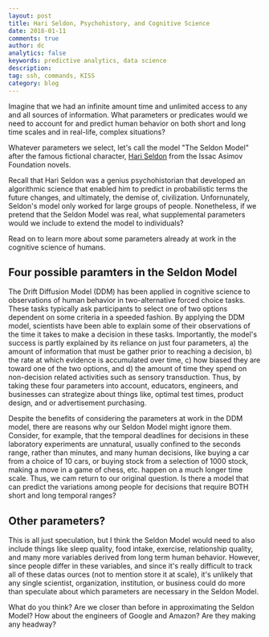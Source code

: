 ```yaml
---
layout: post
title: Hari Seldon, Psychohistory, and Cognitive Science
date: 2018-01-11
comments: true
author: dc
analytics: false
keywords: predictive analytics, data science
description:
tag: ssh, commands, KISS
category: blog
---
```


Imagine that we had an infinite amount time and unlimited access to any and all sources of information. What parameters or predicates would we need to account for and predict human behavior on both short and long time scales and in real-life, complex situations?

Whatever parameters we select, let's call the model "The Seldon Model" after the famous fictional character, <a href="https://en.wikipedia.org/wiki/Hari_Seldon">Hari Seldon</a> from the Issac Asimov Foundation novels.

Recall that Hari Seldon was a genius psychohistorian that developed an algorithmic science that enabled him to predict in probabilistic terms the future changes, and ultimately, the demise of, civilization. Unfornunately, Seldon's model only worked for large groups of people. Nonetheless, if we pretend that the Seldon Model was real, what supplemental parameters would we include to extend the model to individuals?

Read on to learn more about some parameters already at work in the cognitive science of humans.

## Four possible paramters in the Seldon Model

The Drift Diffusion Model (DDM) has been applied in cognitive science to observations of human behavior in two-alternative forced choice tasks. These tasks typically ask participants to select one of two options dependent on some criteria in a speeded fashion. By applying the DDM model, scientists have been able to explain some of their observations of the time it takes to make a decision in these tasks. Importantly, the model's success is partly explained by its reliance on just four parameters, a) the amount of information that must be gather prior to reaching a decision, b) the rate at which evidence is accumulated over time, c) how biased they are toward one of the two options, and d) the amount of time they spend on non-decision related activities such as sensory transduction. Thus, by taking these four parameters into account, educators, engineers, and businesses can strategize about things like, optimal test times, product design, and or advertisement purchasing.

Despite the benefits of considering the parameters at work in the DDM model, there are reasons why our Seldon Model might ignore them. Consider, for example, that the temporal deadlines for decisions in these laboratory experiments are unnatural, usually confined to the seconds range, rather than minutes, and many human decisions, like buying a car from a choice of 10 cars, or buying stock from a selection of 1000 stock, making a move in a game of chess, etc. happen on a much longer time scale. Thus, we cam return to our original question. Is there a model that can predict the variations among people for decisions that require BOTH short and long temporal ranges?

## Other parameters?

This is all just speculation, but I think the Seldon Model would need to also include things like sleep quality, food intake, exercise, relationship quality, and many more variables derived from long term human behavior. However, since people differ in these variables, and since it's really difficult to track all of these datas ources (not to mention store it at scale), it's unlikely that any single scientist, organization, institution, or business could do more than speculate about which parameters are necessary in the Seldon Model.

What do you think? Are we closer than before in approximating the Seldon Model? How about the engineers of Google and Amazon? Are they making any headway?
